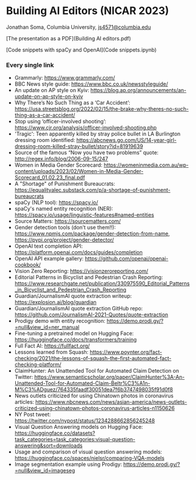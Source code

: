 # Building AI Editors (NICAR 2023)

Jonathan Soma, Columbia University, js4571@columbia.edu

[The presentation as a PDF](Building AI editors.pdf)

[Code snippets with spaCy and OpenAI](Code snippets.ipynb)

### Every single link

* Grammarly: https://www.grammarly.com/
* BBC News style guide: https://www.bbc.co.uk/newsstyleguide/
* An update on AP style on Kyiv: https://blog.ap.org/announcements/an-update-on-ap-style-on-kyiv
* Why There’s No Such Thing as a ‘Car Accident’: https://usa.streetsblog.org/2022/02/15/the-brake-why-theres-no-such-thing-as-a-car-accident/
* Stop using ‘officer-involved shooting’: https://www.cjr.org/analysis/officer-involved-shooting.php
* 'Tragic': Teen apparently killed by stray police bullet in LA Burlington dressing room identified: https://abcnews.go.com/US/14-year-girl-dressing-room-killed-stray-bullet/story?id=81919639
* Source of the famous “Now you have two problems” quote: http://regex.info/blog/2006-09-15/247
* Women in Media Gender Scorecard: https://womeninmedia.com.au/wp-content/uploads/2023/02/Women-in-Media-Gender-Scorecard_01.02.23_final.pdf
* A "Shortage" of Punishment Bureaucrats: https://equalityalec.substack.com/p/a-shortage-of-punishment-bureaucrats
* spaCy (NLP tool): https://spacy.io/
* spaCy's named entity recognition (NER): https://spacy.io/usage/linguistic-features#named-entities
* Source Matters: https://sourcematters.com/
* Gender detection tools (don't use them!!): https://www.npmjs.com/package/gender-detection-from-name, https://pypi.org/project/gender-detector/
* OpenAI text completion API: https://platform.openai.com/docs/guides/completion
* OpenAI API example gallery: https://github.com/openai/openai-cookbook/
* Vision Zero Reporting: https://visionzeroreporting.com/
* Editorial Patterns in Bicyclist and Pedestrian Crash Reporting: https://www.researchgate.net/publication/330975590_Editorial_Patterns_in_Bicyclist_and_Pedestrian_Crash_Reporting
* Guardian/JournalismAI quote extraction writeup: https://explosion.ai/blog/guardian
* Guardian/JournalismAI quote extraction GitHub repo: https://github.com/JournalismAI-2021-Quotes/quote-extraction
* Prodigy demo with entity recognition: https://demo.prodi.gy/?=null&view_id=ner_manual
* Fine-tuning a pretrained model on Hugging Face: https://huggingface.co/docs/transformers/training
* Full Fact AI: https://fullfact.org/
* Lessons learned from Squash: https://www.poynter.org/fact-checking/2021/the-lessons-of-squash-the-first-automated-fact-checking-platform/
* ClaimHunter: An Unattended Tool for Automated Claim Detection on Twitter: https://www.semanticscholar.org/paper/ClaimHunter%3A-An-Unattended-Tool-for-Automated-Claim-Beltr%C3%A1n-M%C3%ADguez/764335faadf30051dea7f6b3747498035f91d0f8
* News outlets criticized for using Chinatown photos in coronavirus articles: https://www.nbcnews.com/news/asian-america/news-outlets-criticized-using-chinatown-photos-coronavirus-articles-n1150626
* NY Post tweet: https://twitter.com/nypost/status/1234288662856245248
* Visual Question Answering models on Hugging Face: https://huggingface.co/datasets?task_categories=task_categories:visual-question-answering&sort=downloads
* Usage and comparison of visual question answering models: https://huggingface.co/spaces/nielsr/comparing-VQA-models
* Image segmentation example using Prodigy: https://demo.prodi.gy/?=null&view_id=imageseg